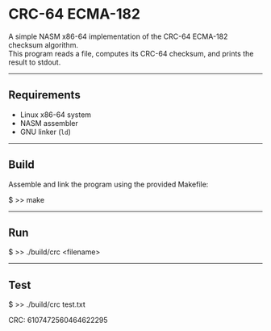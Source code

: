 # CRC-64 ECMA-182

A simple NASM x86-64 implementation of the CRC-64 ECMA-182 checksum algorithm.  
This program reads a file, computes its CRC-64 checksum, and prints the result to stdout.

---

## Requirements
- Linux x86-64 system
- NASM assembler
- GNU linker (`ld`)

---

## Build
Assemble and link the program using the provided Makefile:

$ >> make

---

## Run

$ >> ./build/crc \<filename\>

---

## Test

$ >> ./build/crc test.txt

CRC: 6107472560464622295
